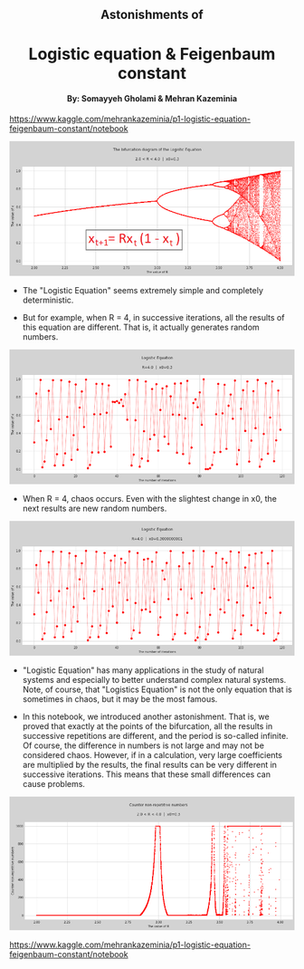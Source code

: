 <div>
    <h2 align="center">Astonishments of</h2> 
    <h1 align="center">Logistic equation & Feigenbaum constant</h1>            
    <h4 align="center">By: Somayyeh Gholami & Mehran Kazeminia</h4>
</div>

https://www.kaggle.com/mehrankazeminia/p1-logistic-equation-feigenbaum-constant/notebook

<img src="https://github.com/MehranKazeminia/Logistic-Equation/blob/main/logistic101.png">

* The "Logistic Equation" seems extremely simple and completely deterministic.

* But for example, when R = 4, in successive iterations, all the results of this equation are different. That is, it actually generates random numbers.

<img src="https://github.com/MehranKazeminia/Logistic-Equation/blob/main/PNG_Results/__results___27_0.png">

* When R = 4, chaos occurs. Even with the slightest change in x0, the next results are new random numbers.

<img src="https://github.com/MehranKazeminia/Logistic-Equation/blob/main/PNG_Results/__results___29_0.png">

* "Logistic Equation" has many applications in the study of natural systems and especially to better understand complex natural systems. Note, of course, that "Logistics Equation" is not the only equation that is sometimes in  chaos, but it may be the most famous.


* In this notebook, we introduced another astonishment. That is, we proved that exactly at the points of the bifurcation, all the results in successive repetitions are different, and the period is so-called infinite. Of course, the difference in numbers is not large and may not be considered chaos. However, if in a calculation, very large coefficients are multiplied by the results, the final results can be very different in successive iterations. This means that these small differences can cause problems.

<img src="https://github.com/MehranKazeminia/Logistic-Equation/blob/main/PNG_Results/__results___40_0.png">

https://www.kaggle.com/mehrankazeminia/p1-logistic-equation-feigenbaum-constant/notebook
